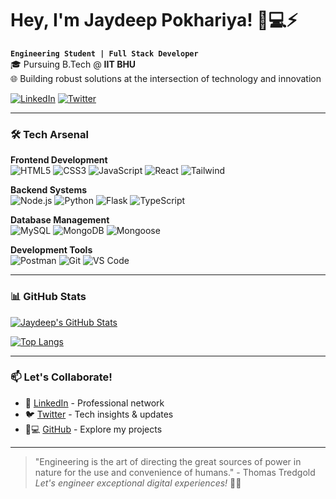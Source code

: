 # Hey, I'm Jaydeep Pokhariya! 👨💻⚡

**`Engineering Student | Full Stack Developer`**  
🎓 Pursuing B.Tech @ **IIT BHU**  
🌐 Building robust solutions at the intersection of technology and innovation

[![LinkedIn](https://img.shields.io/badge/LinkedIn-0077B5?style=for-the-badge&logo=linkedin&logoColor=white)](https://www.linkedin.com/in/jaydeep-pokhariya-682246320)
[![Twitter](https://img.shields.io/badge/Twitter-1DA1F2?style=for-the-badge&logo=twitter&logoColor=white)](https://twitter.com/Jaydeep869)

---

### 🛠️ Tech Arsenal

**Frontend Development**  
![HTML5](https://img.shields.io/badge/HTML5-E34F26?style=flat&logo=html5&logoColor=white)
![CSS3](https://img.shields.io/badge/CSS3-1572B6?style=flat&logo=css3&logoColor=white)
![JavaScript](https://img.shields.io/badge/JavaScript-F7DF1E?style=flat&logo=javascript&logoColor=black)
![React](https://img.shields.io/badge/React-61DAFB?style=flat&logo=react&logoColor=black)
![Tailwind](https://img.shields.io/badge/Tailwind_CSS-38B2AC?style=flat&logo=tailwind-css&logoColor=white)

**Backend Systems**  
![Node.js](https://img.shields.io/badge/Node.js-339933?style=flat&logo=node.js&logoColor=white)
![Python](https://img.shields.io/badge/Python-3776AB?style=flat&logo=python&logoColor=white)
![Flask](https://img.shields.io/badge/Flask-000000?style=flat&logo=flask&logoColor=white)
![TypeScript](https://img.shields.io/badge/TypeScript-007ACC?style=flat&logo=typescript&logoColor=white)

**Database Management**  
![MySQL](https://img.shields.io/badge/MySQL-4479A1?style=flat&logo=mysql&logoColor=white)
![MongoDB](https://img.shields.io/badge/MongoDB-47A248?style=flat&logo=mongodb&logoColor=white)
![Mongoose](https://img.shields.io/badge/Mongoose-880000?style=flat&logoColor=white)

**Development Tools**  
![Postman](https://img.shields.io/badge/Postman-FF6C37?style=flat&logo=postman&logoColor=white)
![Git](https://img.shields.io/badge/Git-F05032?style=flat&logo=git&logoColor=white)
![VS Code](https://img.shields.io/badge/VS_Code-007ACC?style=flat&logo=visual-studio-code&logoColor=white)

---

### 📊 GitHub Stats

[![Jaydeep's GitHub Stats](https://github-readme-stats.vercel.app/api?username=jaydeep869&show_icons=true&theme=radical)](https://github.com/jaydeep869)

[![Top Langs](https://github-readme-stats.vercel.app/api/top-langs/?username=jaydeep869&layout=compact&theme=radical&hide=css)](https://github.com/jaydeep869)

---




### 📫 Let's Collaborate!

- 💼 [LinkedIn](https://www.linkedin.com/in/jaydeep-pokhariya-682246320) - Professional network
- 🐦 [Twitter](https://twitter.com/Jaydeep869) - Tech insights & updates
- 👨💻 [GitHub](https://github.com/Jaydeep869) - Explore my projects

---

> "Engineering is the art of directing the great sources of power in nature for the use and convenience of humans." - Thomas Tredgold  
> *Let's engineer exceptional digital experiences!* 🔧🚀
